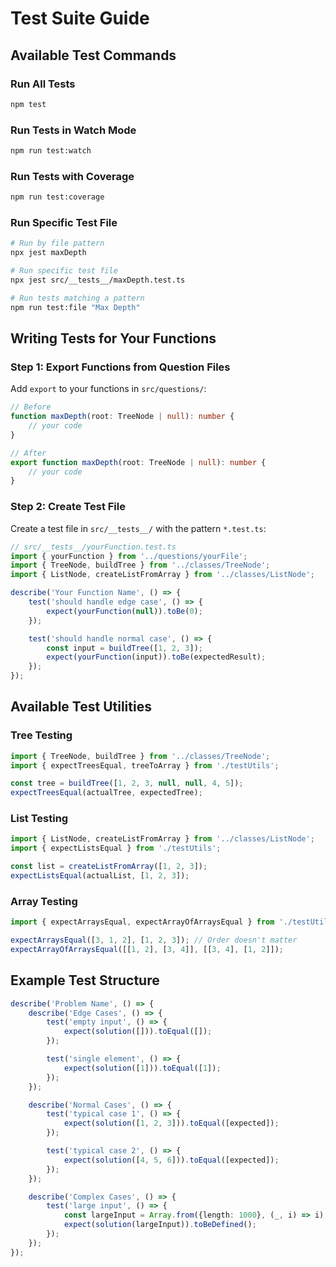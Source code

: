 # Test Suite Guide

## Available Test Commands

### Run All Tests
```bash
npm test
```

### Run Tests in Watch Mode
```bash
npm run test:watch
```

### Run Tests with Coverage
```bash
npm run test:coverage
```

### Run Specific Test File
```bash
# Run by file pattern
npx jest maxDepth

# Run specific test file
npx jest src/__tests__/maxDepth.test.ts

# Run tests matching a pattern
npm run test:file "Max Depth"
```

## Writing Tests for Your Functions

### Step 1: Export Functions from Question Files
Add `export` to your functions in `src/questions/`:

```typescript
// Before
function maxDepth(root: TreeNode | null): number {
    // your code
}

// After
export function maxDepth(root: TreeNode | null): number {
    // your code
}
```

### Step 2: Create Test File
Create a test file in `src/__tests__/` with the pattern `*.test.ts`:

```typescript
// src/__tests__/yourFunction.test.ts
import { yourFunction } from '../questions/yourFile';
import { TreeNode, buildTree } from '../classes/TreeNode';
import { ListNode, createListFromArray } from '../classes/ListNode';

describe('Your Function Name', () => {
    test('should handle edge case', () => {
        expect(yourFunction(null)).toBe(0);
    });

    test('should handle normal case', () => {
        const input = buildTree([1, 2, 3]);
        expect(yourFunction(input)).toBe(expectedResult);
    });
});
```

## Available Test Utilities

### Tree Testing
```typescript
import { TreeNode, buildTree } from '../classes/TreeNode';
import { expectTreesEqual, treeToArray } from './testUtils';

const tree = buildTree([1, 2, 3, null, null, 4, 5]);
expectTreesEqual(actualTree, expectedTree);
```

### List Testing
```typescript
import { ListNode, createListFromArray } from '../classes/ListNode';
import { expectListsEqual } from './testUtils';

const list = createListFromArray([1, 2, 3]);
expectListsEqual(actualList, [1, 2, 3]);
```

### Array Testing
```typescript
import { expectArraysEqual, expectArrayOfArraysEqual } from './testUtils';

expectArraysEqual([3, 1, 2], [1, 2, 3]); // Order doesn't matter
expectArrayOfArraysEqual([[1, 2], [3, 4]], [[3, 4], [1, 2]]);
```

## Example Test Structure

```typescript
describe('Problem Name', () => {
    describe('Edge Cases', () => {
        test('empty input', () => {
            expect(solution([])).toEqual([]);
        });

        test('single element', () => {
            expect(solution([1])).toEqual([1]);
        });
    });

    describe('Normal Cases', () => {
        test('typical case 1', () => {
            expect(solution([1, 2, 3])).toEqual([expected]);
        });

        test('typical case 2', () => {
            expect(solution([4, 5, 6])).toEqual([expected]);
        });
    });

    describe('Complex Cases', () => {
        test('large input', () => {
            const largeInput = Array.from({length: 1000}, (_, i) => i);
            expect(solution(largeInput)).toBeDefined();
        });
    });
});
```